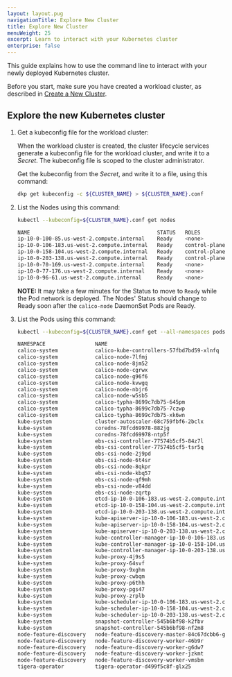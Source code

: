 ```yaml
---
layout: layout.pug
navigationTitle: Explore New Cluster
title: Explore New Cluster
menuWeight: 25
excerpt: Learn to interact with your Kubernetes cluster
enterprise: false
---
```


This guide explains how to use the command line to interact with your newly deployed Kubernetes cluster.

Before you start, make sure you have created a workload cluster, as described in [Create a New Cluster][createnewcluster].

## Explore the new Kubernetes cluster

1.  Get a kubeconfig file for the workload cluster:

    When the workload cluster is created, the cluster lifecycle services generate a kubeconfig file for the workload cluster, and write it to a _Secret_. The kubeconfig file is scoped to the cluster administrator.

    Get the kubeconfig from the _Secret_, and write it to a file, using this command:

    ```bash
    dkp get kubeconfig -c ${CLUSTER_NAME} > ${CLUSTER_NAME}.conf
    ```

1.  List the Nodes using this command:

    ```bash
    kubectl --kubeconfig=${CLUSTER_NAME}.conf get nodes
    ```

    ```sh
	NAME                                         STATUS   ROLES                  AGE     VERSION
	ip-10-0-100-85.us-west-2.compute.internal    Ready    <none>                 8m13s   v1.23.7
	ip-10-0-106-183.us-west-2.compute.internal   Ready    control-plane,master   6m22s   v1.23.7
	ip-10-0-158-104.us-west-2.compute.internal   Ready    control-plane,master   8m58s   v1.23.7
	ip-10-0-203-138.us-west-2.compute.internal   Ready    control-plane,master   7m52s   v1.23.7
	ip-10-0-70-169.us-west-2.compute.internal    Ready    <none>                 8m14s   v1.23.7
	ip-10-0-77-176.us-west-2.compute.internal    Ready    <none>                 8m11s   v1.23.7
	ip-10-0-96-61.us-west-2.compute.internal     Ready    <none>                 8m12s   v1.23.7
    ```

    <p class="message--note"><strong>NOTE: </strong>It may take a few minutes for the Status to move to <code>Ready</code> while the Pod network is deployed. The Nodes' Status should change to Ready soon after the <code>calico-node</code> DaemonSet Pods are Ready.</p>

1.  List the Pods using this command:

    ```bash
    kubectl --kubeconfig=${CLUSTER_NAME}.conf get --all-namespaces pods
    ```

    ```sh
	NAMESPACE                NAME                                                                 READY   STATUS     RESTARTS        AGE
	calico-system            calico-kube-controllers-57fbd7bd59-xlnfq                             1/1     Running    0               9m41s
	calico-system            calico-node-7lfmj                                                    1/1     Running    0               9m2s
	calico-system            calico-node-8jm52                                                    1/1     Running    0               9m41s
	calico-system            calico-node-cgrwx                                                    1/1     Running    0               9m23s
	calico-system            calico-node-g96f6                                                    1/1     Running    0               9m22s
	calico-system            calico-node-kvwgq                                                    1/1     Running    0               9m21s
	calico-system            calico-node-nbjr6                                                    1/1     Running    0               7m32s
	calico-system            calico-node-w5sb5                                                    1/1     Running    0               9m24s
	calico-system            calico-typha-8699c7db75-645pm                                        1/1     Running    0               9m22s
	calico-system            calico-typha-8699c7db75-7czwp                                        1/1     Running    0               9m12s
	calico-system            calico-typha-8699c7db75-xk6wn                                        1/1     Running    0               9m41s
	kube-system              cluster-autoscaler-68c759fbf6-2bclx                                  0/1     Init:0/1   0               10m
	kube-system              coredns-78fcd69978-882jg                                             1/1     Running    0               10m
	kube-system              coredns-78fcd69978-ntp5f                                             1/1     Running    0               10m
	kube-system              ebs-csi-controller-77574b5cf5-84z7l                                  6/6     Running    0               10m
	kube-system              ebs-csi-controller-77574b5cf5-tsr5q                                  6/6     Running    0               10m
	kube-system              ebs-csi-node-2j9pd                                                   3/3     Running    0               9m23s
	kube-system              ebs-csi-node-6t4sr                                                   3/3     Running    0               9m2s
	kube-system              ebs-csi-node-8qkpr                                                   3/3     Running    0               10m
	kube-system              ebs-csi-node-kbq57                                                   3/3     Running    0               9m24s
	kube-system              ebs-csi-node-qf9mh                                                   3/3     Running    0               9m22s
	kube-system              ebs-csi-node-v84dd                                                   3/3     Running    0               9m21s
	kube-system              ebs-csi-node-zqrtp                                                   3/3     Running    0               7m32s
	kube-system              etcd-ip-10-0-106-183.us-west-2.compute.internal                      1/1     Running    0               7m31s
	kube-system              etcd-ip-10-0-158-104.us-west-2.compute.internal                      1/1     Running    0               10m
	kube-system              etcd-ip-10-0-203-138.us-west-2.compute.internal                      1/1     Running    0               9m1s
	kube-system              kube-apiserver-ip-10-0-106-183.us-west-2.compute.internal            1/1     Running    0               7m31s
	kube-system              kube-apiserver-ip-10-0-158-104.us-west-2.compute.internal            1/1     Running    0               10m
	kube-system              kube-apiserver-ip-10-0-203-138.us-west-2.compute.internal            1/1     Running    0               9m1s
	kube-system              kube-controller-manager-ip-10-0-106-183.us-west-2.compute.internal   1/1     Running    0               7m31s
	kube-system              kube-controller-manager-ip-10-0-158-104.us-west-2.compute.internal   1/1     Running    1 (8m51s ago)   10m
	kube-system              kube-controller-manager-ip-10-0-203-138.us-west-2.compute.internal   1/1     Running    0               9m2s
	kube-system              kube-proxy-4j9s5                                                     1/1     Running    0               9m23s
	kube-system              kube-proxy-64svf                                                     1/1     Running    0               9m2s
	kube-system              kube-proxy-9xghm                                                     1/1     Running    0               7m32s
	kube-system              kube-proxy-cwbqm                                                     1/1     Running    0               9m24s
	kube-system              kube-proxy-p6thh                                                     1/1     Running    0               9m22s
	kube-system              kube-proxy-pgs47                                                     1/1     Running    0               9m21s
	kube-system              kube-proxy-zrplb                                                     1/1     Running    0               10m
	kube-system              kube-scheduler-ip-10-0-106-183.us-west-2.compute.internal            1/1     Running    0               7m31s
	kube-system              kube-scheduler-ip-10-0-158-104.us-west-2.compute.internal            1/1     Running    1 (8m51s ago)   10m
	kube-system              kube-scheduler-ip-10-0-203-138.us-west-2.compute.internal            1/1     Running    0               9m2s
	kube-system              snapshot-controller-545b6bf98-k2fbv                                  1/1     Running    0               10m
	kube-system              snapshot-controller-545b6bf98-nf2m8                                  1/1     Running    0               10m
	node-feature-discovery   node-feature-discovery-master-84c67dcbb6-gqfq8                       1/1     Running    0               10m
	node-feature-discovery   node-feature-discovery-worker-46b9r                                  1/1     Running    0               8m12s
	node-feature-discovery   node-feature-discovery-worker-g6dw7                                  1/1     Running    0               8m12s
	node-feature-discovery   node-feature-discovery-worker-jzkmt                                  1/1     Running    0               8m12s
	node-feature-discovery   node-feature-discovery-worker-vmsbm                                  1/1     Running    0               8m12s
	tigera-operator          tigera-operator-d499f5c8f-glx25                                      1/1     Running    1 (8m51s ago)   10m
    ```

[install_docker]: https://docs.docker.com/get-docker/
[install_clusterawsadm]: https://github.com/kubernetes-sigs/cluster-api-provider-aws/releases
[install_kubectl]: https://kubernetes.io/docs/tasks/tools/install-kubectl/
[aws_credentials]: https://docs.aws.amazon.com/cli/latest/userguide/cli-configure-profiles.html
[capa]: https://github.com/kubernetes-sigs/cluster-api-provider-aws
[createnewcluster]: ../new
